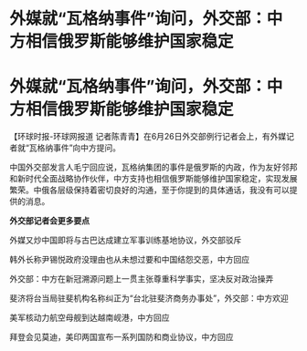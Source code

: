 # 外媒就“瓦格纳事件”询问，外交部：中方相信俄罗斯能够维护国家稳定

# 外媒就“瓦格纳事件”询问，外交部：中方相信俄罗斯能够维护国家稳定

【环球时报-环球网报道 记者陈青青】在6月26日外交部例行记者会上，有外媒记者就“瓦格纳事件”向中方提问。

中国外交部发言人毛宁回应说，瓦格纳集团的事件是俄罗斯的内政，作为友好邻邦和新时代全面战略协作伙伴，中方支持也相信俄罗斯能够维护国家稳定，实现发展繁荣。中俄各层级保持着密切良好的沟通，至于你提到的具体通话，我没有可以提供的消息。

**外交部记者会更多要点**

外媒又炒中国即将与古巴达成建立军事训练基地协议，外交部驳斥

韩外长称尹锡悦政府没理由也从未想过要和中国结怨交恶，中方回应

外交部：中方在新冠溯源问题上一贯主张尊重科学事实，坚决反对政治操弄

斐济将台当局驻斐机构名称纠正为“台北驻斐济商务办事处”，外交部：中方欢迎

美军核动力航空母舰到达越南岘港，中方回应

拜登会见莫迪，美印两国宣布一系列国防和商业协议，中方回应

